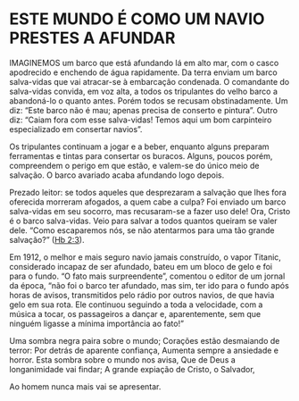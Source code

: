 # ESTE MUNDO É COMO UM NAVIO PRESTES A AFUNDAR 

IMAGINEMOS um barco que está afundando lá em alto mar, com o casco apodrecido e enchendo de água rapidamente. Da terra enviam um barco salva-vidas que vai atracar-se à embarcação condenada. O comandante do salva-vidas convida, em voz alta, a todos os tripulantes do velho barco a abandoná-lo o quanto antes. Porém todos se recusam obstinadamente. Um diz: “Este barco não é mau; apenas precisa de conserto e pintura”. Outro diz: “Caiam fora com esse salva-vidas! Temos aqui um bom carpinteiro especializado em consertar navios”.

Os tripulantes continuam a jogar e a beber, enquanto alguns preparam ferramentas e tintas para consertar os buracos. Alguns, poucos porém, compreendem o perigo em que estão, e valem-se do único meio de salvação. O barco avariado acaba afundando logo depois.

Prezado leitor: se todos aqueles que desprezaram a salvação que lhes fora oferecida morreram afogados, a quem cabe a culpa? Foi enviado um barco salva-vidas em seu socorro, mas recusaram-se a fazer uso dele! Ora, Cristo é o barco salva-vidas. Veio para salvar a todos quantos queiram se valer dele. “Como escaparemos nós, se não atentarmos para uma tão grande salvação?” ([Hb 2:3](http://bibliaonline.com.br/acf/hb/2/3)).

Em 1912, o melhor e mais seguro navio jamais construído, o vapor Titanic, considerado incapaz de ser afundado, bateu em um bloco de gelo e foi para o fundo. “O fato mais surpreendente”, comentou o editor de um jornal da época, “não foi o barco ter afundado, mas sim, ter ido para o fundo após horas de avisos, transmitidos pelo rádio por outros navios, de que havia gelo em sua rota. Ele continuou seguindo a toda a velocidade, com a música a tocar, os passageiros a dançar e, aparentemente, sem que ninguém ligasse a mínima importância ao fato!”

Uma sombra negra paira sobre o mundo; Corações estão desmaiando de terror: Por detrás de aparente confiança, Aumenta sempre a ansiedade e horror. Esta sombra sobre o mundo nos avisa, Que de Deus a longanimidade vai findar; A grande expiação de Cristo, o Salvador,

Ao homem nunca mais vai se apresentar.